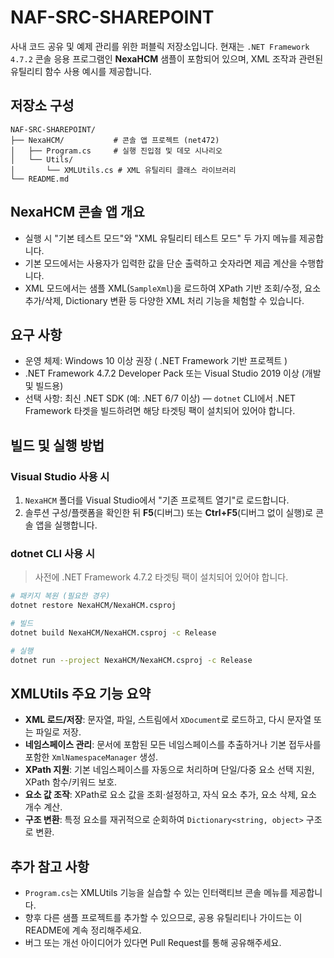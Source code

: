 # NAF-SRC-SHAREPOINT

사내 코드 공유 및 예제 관리를 위한 퍼블릭 저장소입니다. 현재는 `.NET Framework 4.7.2` 콘솔 응용 프로그램인 **NexaHCM** 샘플이 포함되어 있으며, XML 조작과 관련된 유틸리티 함수 사용 예시를 제공합니다.

## 저장소 구성

```
NAF-SRC-SHAREPOINT/
├── NexaHCM/           # 콘솔 앱 프로젝트 (net472)
│   ├── Program.cs     # 실행 진입점 및 데모 시나리오
│   └── Utils/
│       └── XMLUtils.cs # XML 유틸리티 클래스 라이브러리
└── README.md
```

## NexaHCM 콘솔 앱 개요

- 실행 시 "기본 테스트 모드"와 "XML 유틸리티 테스트 모드" 두 가지 메뉴를 제공합니다.
- 기본 모드에서는 사용자가 입력한 값을 단순 출력하고 숫자라면 제곱 계산을 수행합니다.
- XML 모드에서는 샘플 XML(`SampleXml`)을 로드하여 XPath 기반 조회/수정, 요소 추가/삭제, Dictionary 변환 등 다양한 XML 처리 기능을 체험할 수 있습니다.

## 요구 사항

- 운영 체제: Windows 10 이상 권장 ( .NET Framework 기반 프로젝트 )
- .NET Framework 4.7.2 Developer Pack 또는 Visual Studio 2019 이상 (개발 및 빌드용)
- 선택 사항: 최신 .NET SDK (예: .NET 6/7 이상) — `dotnet` CLI에서 .NET Framework 타겟을 빌드하려면 해당 타겟팅 팩이 설치되어 있어야 합니다.

## 빌드 및 실행 방법

### Visual Studio 사용 시
1. `NexaHCM` 폴더를 Visual Studio에서 "기존 프로젝트 열기"로 로드합니다.
2. 솔루션 구성/플랫폼을 확인한 뒤 **F5**(디버그) 또는 **Ctrl+F5**(디버그 없이 실행)로 콘솔 앱을 실행합니다.

### dotnet CLI 사용 시
> 사전에 .NET Framework 4.7.2 타겟팅 팩이 설치되어 있어야 합니다.

```bash
# 패키지 복원 (필요한 경우)
dotnet restore NexaHCM/NexaHCM.csproj

# 빌드
dotnet build NexaHCM/NexaHCM.csproj -c Release

# 실행
dotnet run --project NexaHCM/NexaHCM.csproj -c Release
```

## XMLUtils 주요 기능 요약

- **XML 로드/저장**: 문자열, 파일, 스트림에서 `XDocument`로 로드하고, 다시 문자열 또는 파일로 저장.
- **네임스페이스 관리**: 문서에 포함된 모든 네임스페이스를 추출하거나 기본 접두사를 포함한 `XmlNamespaceManager` 생성.
- **XPath 지원**: 기본 네임스페이스를 자동으로 처리하며 단일/다중 요소 선택 지원, XPath 함수/키워드 보호.
- **요소 값 조작**: XPath로 요소 값을 조회·설정하고, 자식 요소 추가, 요소 삭제, 요소 개수 계산.
- **구조 변환**: 특정 요소를 재귀적으로 순회하여 `Dictionary<string, object>` 구조로 변환.

## 추가 참고 사항

- `Program.cs`는 XMLUtils 기능을 실습할 수 있는 인터랙티브 콘솔 메뉴를 제공합니다.
- 향후 다른 샘플 프로젝트를 추가할 수 있으므로, 공용 유틸리티나 가이드는 이 README에 계속 정리해주세요.
- 버그 또는 개선 아이디어가 있다면 Pull Request를 통해 공유해주세요.

